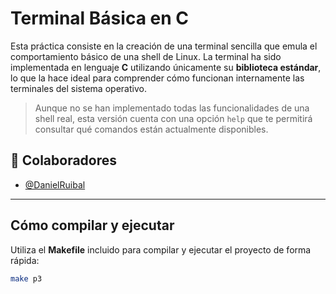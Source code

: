 # Terminal Básica en C

Esta práctica consiste en la creación de una terminal sencilla que emula el comportamiento básico de una shell de Linux. La terminal ha sido implementada en lenguaje **C** utilizando únicamente su **biblioteca estándar**, lo que la hace ideal para comprender cómo funcionan internamente las terminales del sistema operativo.

>  Aunque no se han implementado todas las funcionalidades de una shell real, esta versión cuenta con una opción `help` que te permitirá consultar qué comandos están actualmente disponibles.
## 👥 Colaboradores

- [@DanielRuibal](https://github.com/DanielRuibal) 

---

## Cómo compilar y ejecutar

Utiliza el **Makefile** incluido para compilar y ejecutar el proyecto de forma rápida:

```bash
make p3
